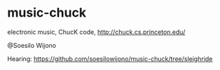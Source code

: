 music-chuck
===========

electronic music, ChucK code, 
http://chuck.cs.princeton.edu/

@Soesilo Wijono

Hearing:
https://github.com/soesilowijono/music-chuck/tree/sleighride
